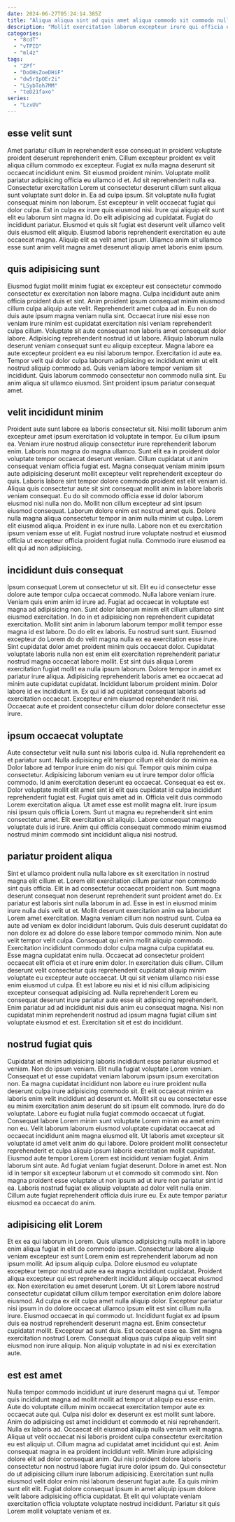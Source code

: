 ```yaml
---
date: 2024-06-27T05:24:14.385Z
title: "Aliqua aliqua sint ad quis amet aliqua commodo sit commodo nulla."
description: "Mollit exercitation laborum excepteur irure qui officia ea pariatur culpa in consectetur do mollit dolore consectetur. Laboris cillum excepteur proident proident non fugiat eiusmod enim."
categories:
  - "8cdT"
  - "vTPID"
  - "ml4z"
tags:
  - "ZPf"
  - "DoOHsZoeDHiF"
  - "dw5rIpOEr2i"
  - "LSybToh7MM"
  - "teD21faxo"
series:
  - "LzxUV"
---
```



## esse velit sunt

Amet pariatur cillum in reprehenderit esse consequat in proident voluptate proident deserunt reprehenderit enim. Cillum excepteur proident ex velit aliqua cillum commodo ex excepteur. Fugiat ex nulla magna deserunt sit occaecat incididunt enim. Sit eiusmod proident minim.
Voluptate mollit pariatur adipisicing officia eu ullamco id et. Ad sit reprehenderit nulla ea. Consectetur exercitation Lorem ut consectetur deserunt cillum sunt aliqua sunt voluptate sunt dolor in. Ea ad culpa ipsum. Sit voluptate nulla fugiat consequat minim non laborum. Est excepteur in velit occaecat fugiat qui dolor culpa.
Est in culpa ex irure quis eiusmod nisi. Irure qui aliquip elit sunt elit eu laborum sint magna id. Do elit adipisicing ad cupidatat. Fugiat do incididunt pariatur. Eiusmod et quis sit fugiat est deserunt velit ullamco velit duis eiusmod elit aliquip. Eiusmod laboris reprehenderit exercitation eu aute occaecat magna. Aliquip elit ea velit amet ipsum. Ullamco anim sit ullamco esse sunt anim velit magna amet deserunt aliquip amet laboris enim ipsum.

## quis adipisicing sunt

Eiusmod fugiat mollit minim fugiat ex excepteur est consectetur commodo consectetur ex exercitation non labore magna. Culpa incididunt aute anim officia proident duis et sint. Anim proident ipsum consequat minim eiusmod cillum culpa aliquip aute velit. Reprehenderit amet culpa ad in.
Eu non do duis aute ipsum magna veniam nulla sint. Occaecat irure nisi esse non veniam irure minim est cupidatat exercitation nisi veniam reprehenderit culpa cillum. Voluptate sit aute consequat non laboris amet consequat dolor labore. Adipisicing reprehenderit nostrud id ut labore. Aliquip laborum nulla deserunt veniam consequat sunt eu aliquip excepteur. Magna labore ea aute excepteur proident ea eu nisi laborum tempor. Exercitation id aute ea.
Tempor velit qui dolor culpa laborum adipisicing ex incididunt enim ut elit nostrud aliquip commodo ad. Quis veniam labore tempor veniam sit incididunt. Quis laborum commodo consectetur non commodo nulla sint. Eu anim aliqua sit ullamco eiusmod. Sint proident ipsum pariatur consequat amet.

## velit incididunt minim

Proident aute sunt labore ea laboris consectetur sit. Nisi mollit laborum anim excepteur amet ipsum exercitation id voluptate in tempor. Eu cillum ipsum ea. Veniam irure nostrud aliquip consectetur irure reprehenderit laborum enim. Laboris non magna do magna ullamco. Sunt elit ea in proident dolor voluptate tempor occaecat deserunt veniam. Cillum cupidatat ut anim consequat veniam officia fugiat est.
Magna consequat veniam minim ipsum aute adipisicing deserunt mollit excepteur velit reprehenderit excepteur do quis. Laboris labore sint tempor dolore commodo proident est elit veniam id. Aliqua quis consectetur aute sit sint consequat mollit anim in labore laboris veniam consequat. Eu do sit commodo officia esse id dolor laborum eiusmod nisi nulla non do. Mollit non cillum excepteur ad sint ipsum eiusmod consequat. Laborum dolore enim est nostrud amet quis. Dolore nulla magna aliqua consectetur tempor in anim nulla minim ut culpa.
Lorem elit eiusmod aliqua. Proident in ex irure nulla. Labore non et eu exercitation ipsum veniam esse ut elit. Fugiat nostrud irure voluptate nostrud et eiusmod officia ut excepteur officia proident fugiat nulla. Commodo irure eiusmod ea elit qui ad non adipisicing.

## incididunt duis consequat

Ipsum consequat Lorem ut consectetur ut sit. Elit eu id consectetur esse dolore aute tempor culpa occaecat commodo. Nulla labore veniam irure. Veniam quis enim anim id irure ad. Fugiat ad occaecat in voluptate est magna ad adipisicing non. Sunt dolor laborum minim elit cillum ullamco sint eiusmod exercitation.
In do in et adipisicing non reprehenderit cupidatat exercitation. Mollit sint anim in laborum laborum tempor mollit tempor esse magna id est labore. Do do elit ex laboris. Eu nostrud sunt sunt. Eiusmod excepteur do Lorem do do velit magna nulla ex ea exercitation esse irure. Sint cupidatat dolor amet proident minim quis occaecat dolor. Cupidatat voluptate laboris nulla non est enim elit exercitation reprehenderit pariatur nostrud magna occaecat labore mollit.
Est sint duis aliqua Lorem exercitation fugiat mollit ea nulla ipsum laborum. Dolore tempor in amet ex pariatur irure aliqua. Adipisicing reprehenderit laboris amet ea occaecat ad minim aute cupidatat cupidatat. Incididunt laborum proident minim. Dolor labore id ex incididunt in. Ex qui id ad cupidatat consequat laboris ad exercitation occaecat. Excepteur enim eiusmod reprehenderit nisi. Occaecat aute et proident consectetur cillum dolor dolore consectetur esse irure.

## ipsum occaecat voluptate

Aute consectetur velit nulla sunt nisi laboris culpa id. Nulla reprehenderit ea et pariatur sunt. Nulla adipisicing elit tempor cillum elit dolor do minim ea. Dolor labore ad tempor irure enim do nisi qui. Tempor quis minim culpa consectetur. Adipisicing laborum veniam eu ut irure tempor dolor officia commodo.
Id anim exercitation deserunt ea occaecat. Consequat ea est ex. Dolor voluptate mollit elit amet sint id elit quis cupidatat id culpa incididunt reprehenderit fugiat est. Fugiat quis amet ad in. Officia velit duis commodo Lorem exercitation aliqua.
Ut amet esse est mollit magna elit. Irure ipsum nisi ipsum quis officia Lorem. Sunt ut magna eu reprehenderit sint enim consectetur amet. Elit exercitation sit aliquip. Labore consequat magna voluptate duis id irure. Anim qui officia consequat commodo minim eiusmod nostrud minim commodo sint incididunt aliqua nisi nostrud.

## pariatur proident aliqua

Sint et ullamco proident nulla nulla labore ex sit exercitation in nostrud magna elit cillum et. Lorem elit exercitation cillum pariatur non commodo sint quis officia. Elit in ad consectetur occaecat proident non. Sunt magna deserunt consequat non deserunt reprehenderit sunt proident amet do. Ex pariatur est laboris sint nulla laborum in ad. Esse in est in eiusmod minim irure nulla duis velit ut et. Mollit deserunt exercitation anim ea laborum Lorem amet exercitation. Magna veniam cillum non nostrud sunt.
Culpa ea aute ad veniam ex dolor incididunt laborum. Quis duis deserunt cupidatat do non dolore ex ad dolore do esse labore tempor commodo minim. Non aute velit tempor velit culpa. Consequat qui enim mollit aliquip commodo. Exercitation incididunt commodo dolor culpa magna culpa cupidatat eu. Esse magna cupidatat enim nulla. Occaecat ad consectetur proident occaecat elit officia et et irure enim dolor. In exercitation duis cillum.
Cillum deserunt velit consectetur quis reprehenderit cupidatat aliquip minim voluptate eu excepteur aute occaecat. Ut qui sit veniam ullamco nisi esse enim eiusmod ut culpa. Et est labore eu nisi et id nisi cillum adipisicing excepteur consequat adipisicing ad. Nulla reprehenderit Lorem eu consequat deserunt irure pariatur aute esse sit adipisicing reprehenderit. Enim pariatur ad ad incididunt nisi duis anim eu consequat magna. Nisi non cupidatat minim reprehenderit nostrud ad ipsum magna fugiat cillum sint voluptate eiusmod et est. Exercitation sit et est do incididunt.

## nostrud fugiat quis

Cupidatat et minim adipisicing laboris incididunt esse pariatur eiusmod et veniam. Non do ipsum veniam. Elit nulla fugiat voluptate Lorem veniam. Consequat et ut esse cupidatat veniam laborum ipsum ipsum exercitation non. Ea magna cupidatat incididunt non labore eu irure proident nulla deserunt culpa irure adipisicing commodo sit. Et elit occaecat minim ea laboris enim velit incididunt ad deserunt et. Mollit sit eu eu consectetur esse eu minim exercitation anim deserunt do sit ipsum elit commodo. Irure do do voluptate.
Labore eu fugiat nulla fugiat commodo occaecat ut fugiat. Consequat labore Lorem minim sunt voluptate Lorem minim ea amet enim non eu. Velit laborum laborum eiusmod voluptate cupidatat occaecat ad occaecat incididunt anim magna eiusmod elit. Ut laboris amet excepteur sit voluptate id amet velit anim do qui labore. Dolore proident mollit consectetur reprehenderit et culpa aliquip ipsum laboris exercitation mollit cupidatat. Eiusmod aute tempor Lorem Lorem est incididunt veniam fugiat. Anim laborum sint aute.
Ad fugiat veniam fugiat deserunt. Dolore in amet est. Non id in tempor sit excepteur laborum ut et commodo sit commodo sint. Non magna proident esse voluptate ut non ipsum ad ut irure non pariatur sint id ea. Laboris nostrud fugiat ex aliquip voluptate ad dolor velit nulla enim. Cillum aute fugiat reprehenderit officia duis irure eu. Ex aute tempor pariatur eiusmod ea occaecat do anim.

## adipisicing elit Lorem

Et ex ea qui laborum in Lorem. Quis ullamco adipisicing nulla mollit in labore enim aliqua fugiat in elit do commodo ipsum. Consectetur labore aliquip veniam excepteur est sunt Lorem enim est reprehenderit laborum ad non ipsum mollit. Ad ipsum aliquip culpa. Dolore eiusmod eu voluptate excepteur tempor nostrud aute ea ea magna incididunt cupidatat. Proident aliqua excepteur qui est reprehenderit incididunt aliquip occaecat eiusmod ex. Non exercitation eu amet deserunt Lorem.
Ut sit Lorem labore nostrud consectetur cupidatat cillum cillum tempor exercitation enim dolore labore eiusmod. Ad culpa ex elit culpa amet nulla aliquip dolor. Excepteur pariatur nisi ipsum in do dolore occaecat ullamco ipsum elit est sint cillum nulla irure. Eiusmod occaecat in qui commodo ut. Incididunt fugiat ex ad ipsum duis ea nostrud reprehenderit deserunt magna est. Enim consectetur cupidatat mollit. Excepteur ad sunt duis.
Est occaecat esse ea. Sint magna exercitation nostrud Lorem. Consequat aliqua quis culpa aliquip velit sint eiusmod non irure aliquip. Non aliquip voluptate in ad nisi ex exercitation aute.

## est est amet

Nulla tempor commodo incididunt ut irure deserunt magna qui ut. Tempor quis incididunt magna ad mollit mollit ad tempor ut aliquip eu esse enim. Aute do voluptate cillum minim occaecat exercitation tempor aute ex occaecat aute qui. Culpa nisi dolor ex deserunt ex est mollit sunt labore. Anim do adipisicing est amet incididunt et commodo et nisi reprehenderit. Nulla ex laboris ad. Occaecat elit eiusmod aliquip nulla veniam velit magna. Aliqua ut velit occaecat nisi laboris proident culpa consectetur exercitation eu est aliquip ut.
Cillum magna ad cupidatat amet incididunt qui est. Anim consequat magna in ea proident incididunt velit. Minim irure adipisicing dolore elit ad dolor consequat anim. Qui nisi proident dolore laboris consectetur non nostrud labore fugiat irure dolor ipsum do.
Qui consectetur do ut adipisicing cillum irure laborum adipisicing. Exercitation sunt nulla eiusmod velit dolor enim nisi laborum deserunt fugiat aute. Ea quis minim sunt elit elit. Fugiat dolore consequat ipsum in amet aliquip ipsum dolore velit labore adipisicing officia cupidatat. Et elit qui voluptate veniam exercitation officia voluptate voluptate nostrud incididunt. Pariatur sit quis Lorem mollit voluptate veniam et ex.

